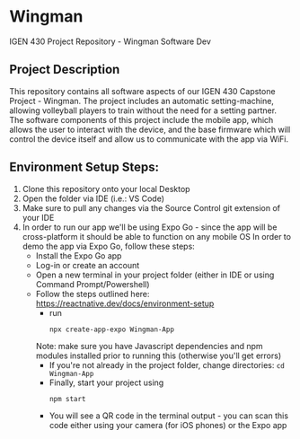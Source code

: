 # Wingman
IGEN 430 Project Repository - Wingman Software Dev

## Project Description
This repository contains all software aspects of our IGEN 430 Capstone Project - Wingman. The project includes an automatic setting-machine, allowing volleyball players to train without the need for a setting partner. 
The software components of this project include the mobile app, which allows the user to interact with the device, and the base firmware which will control the device itself and allow us to communicate with the app via WiFi.

## Environment Setup Steps:
1. Clone this repository onto your local Desktop
2. Open the folder via IDE (i.e.: VS Code)
3. Make sure to pull any changes via the Source Control git extension of your IDE
4. In order to run our app we'll be using Expo Go - since the app will be cross-platform it should be able to function on any mobile OS
  In order to demo the app via Expo Go, follow these steps:
    * Install the Expo Go app
    * Log-in or create an account
    * Open a new terminal in your project folder (either in IDE or using Command Prompt/Powershell)
    * Follow the steps outlined here: https://reactnative.dev/docs/environment-setup
      * run 
        ```
        npx create-app-expo Wingman-App
        ```
      Note: make sure you have Javascript dependencies and npm modules installed prior to running this (otherwise you'll get errors)
      * If you're not already in the project folder, change directories: `cd Wingman-App`
      * Finally, start your project using
        ```
        npm start
        ```
      * You will see a QR code in the terminal output - you can scan this code either using your camera (for iOS phones) or the Expo app
